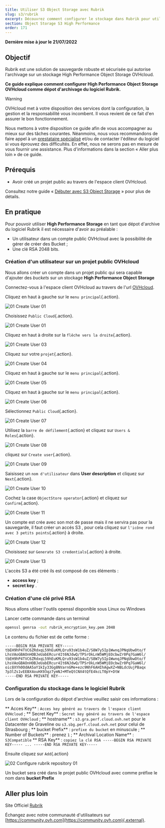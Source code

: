 ```yaml
---
title: Utiliser S3 Object Storage avec Rubrik
slug: s3/rubrik
excerpt: Découvrez comment configurer le stockage dans Rubrik pour utiliser un bucket S3 Object Storage
section: Object Storage S3 High Performance
order: 171
---
```


**Dernière mise à jour le 21/07/2022**

## Objectif

Rubrik est une solution de sauvegarde robuste et sécurisée qui autorise l'archivage sur un stockage High Performance Object Storage OVHcloud.

**Ce guide explique comment configurer High Performance Object Storage OVHcloud comme dépot d'archivage du logiciel Rubrik.**

> [!warning]
>
> OVHcloud met à votre disposition des services dont la configuration, la gestion et la responsabilité vous incombent. Il vous revient de ce fait d'en assurer le bon fonctionnement.
>
> Nous mettons à votre disposition ce guide afin de vous accompagner au mieux sur des tâches courantes. Néanmoins, nous vous recommandons de faire appel à un [prestataire spécialisé](https://partner.ovhcloud.com/fr/) et/ou de contacter l'éditeur du logiciel si vous éprouvez des difficultés. En effet, nous ne serons pas en mesure de vous fournir une assistance. Plus d'informations dans la section « Aller plus loin » de ce guide.
>

## Prérequis

- Avoir créé un projet public au travers de l'espace client OVHcloud.

Consultez notre guide « [Débuter avec S3 Object Storage](https://docs.ovh.com/fr/storage/s3/debuter-avec-s3/) » pour plus de détails.

## En pratique

Pour pouvoir utiliser **High Performance Storage** en tant que dépot d'archive du logiciel Rubrik il est nécessaire d'avoir au préalable :

- Un utilisateur dans un compte public OVHcloud avec la possibilité de gérer de créer des Bucket ;
- Une clé RSA 2048 bits.

### Création d'un utilisateur sur un projet public OVHcloud

Nous allons créer un compte dans un projet public qui sera capable d'ajouter des *buckets* sur un stockage **High Performance Object Storage**

Connectez-vous à l'espace client OVHcloud au travers de l'url [OVHcloud](https://www.ovhcloud.com).

Cliquez en haut à gauche sur le `menu principal`{.action}.

![01 Create User 01](images/01-createuser01.png)

Choisissez `Public Cloud`{.action}.

![01 Create User 01](images/01-createuser02.png)

Cliquez en haut à droite sur la `flêche vers la droite`{.action}.

![01 Create User 03](images/01-createuser03.png)

Cliquez sur votre `projet`{.action}.

![01 Create User 04](images/01-createuser04.png)

Cliquez en haut à gauche sur le `menu principal`{.action}.

![01 Create User 05](images/01-createuser05.png)

Cliquez en haut à gauche sur le `menu principal`{.action}.

![01 Create User 06](images/01-createuser06.png)

Sélectionnez `Public Cloud`{.action}.

![01 Create User 07](images/01-createuser07.png)

Utilisez la `barre de défilement`{.action} et cliquez sur `Users & Roles`{.action}.

![01 Create User 08](images/01-createuser08.png)

cliquez sur `Create user`{.action}.

![01 Create User 09](images/01-createuser09.png)

Saisissez un `nom d'utilisateur` dans **User description** et cliquez sur `Next`{.action}.

![01 Create User 10](images/01-createuser10.png)

Cochez la case `ObjectStore operator`{.action} et cliquez sur `Confirm`{.action}.

![01 Create User 11](images/01-createuser11.png)

Un compte est crée avec son mot de passe mais il ne servira pas pour la sauvegarde, il faut créer un accés S3 , pour cela cliquez sur `l'icône rond avec 3 petits points`{.action} à droite.

![01 Create User 12](images/01-createuser12.png)

Choisissez sur `Generate S3 credentials`{.action} à droite.

![01 Create User 13](images/01-createuser13.png)

L'accès S3 a été créé ils est composé de ces éléments :

- **access key** ;
- **secret key** .

### Création d'une clé privé RSA

Nous allons utilser l'outils openssl disponible sous Linux ou Windows 

Lancer cette commande dans un terminal

```bash
openssl genrsa -out rubrik_encryption_key.pem 2048
```

Le contenu du fichier est de cette forme :

```console
-----BEGIN RSA PRIVATE KEY-----
tbEH9hP4TVC6ZRdxqL59hEuKMLQru93sW1b4uZ/S8W7y5Ip1WwnqJPNqUbwOto/f
LhsVAoGBAOnHOBJeUabERcur4It6NJdwQ/TPSrOkLnW5WMjEOcbwZr0Pq7GaW6l/
tbEH9hP4TVC6ZRdxqL59hEuKMLQru93sW1b4uZ/S8W7y5Ip1WwnqJPNqUbwOto/f
LhsVAoGBAOnHOBJeUabERcur4It6NJdwQ/TPSrOkLnW5WMjEOcbwZr0Pq7GaW6l/
oic8XYh0OdAA5aY1kIy33Gg8NVarnGMe+ezc9NhF6AHIhAgwXZ+NBLdcUujPBaqx
7p3lZs1vEEBX4ouHX93qz7ymNJ+MTeQtCNX4tQfE4kcLT0pY+DtW
-----END RSA PRIVATE KEY-----
```


### Configuration du stockage dans le logiciel Rubrik

Lors de la configuration du dépot d'archive veuillez saisir ces informations :

** Acces Key** : `Acces key généré au travers de l'espace client OVHcloud` ;
** Secret Key** : `Secret key généré au travers de l'espace client OVHcloud` ;
** hostname** : `s3.gra.perf.cloud.ovh.net` pour le Datacenter de Graveline ou `s3.sbg.perf.cloud.ovh.net` pour celui de Strasbourg ;
** bucket Prefix** : `prefixe du bucket` en minuscule ;
** Number of Buckets** : prenez `1` ;
** Archival Location Name** : `S3Compatible`
** RSA Key** : `copiez la clé RSA -----BEGIN RSA PRIVATE KEY----- ... -----END RSA PRIVATE KEY-----`

Ensuite cliquez sur `Add`{.action}

![02 Configure rubrik repository 01](images/02-configure-rubrik-repository01.png)


Un bucket sera créé dans le projet public OVHcloud avec comme préfixe le nom dans **bucket Prefix**

## Aller plus loin

Site Officiel [Rubrik](https://www.rubrik.com/)

Échangez avec notre communauté d'utilisateurs sur [https://community.ovh.com](https://community.ovh.com){.external}.

